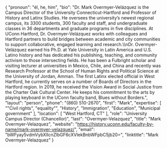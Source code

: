 {
  "pronoun": "él, he, him",
  "bio": "Dr. Mark Overmyer-Velázquez is the Campus Director of the University Connecticut-Hartford and Professor of History and Latinx Studies. He oversees the university’s newest regional campus, its 3300 students, 300 faculty and staff, and undergraduate classes in 36 departments and graduate programs in five disciplines. At UConn Hartford, Dr. Overmyer-Velázquez works with colleagues and Hartford partners to build bridges between academic and city communities to support collaborative, engaged learning and research.\\\nDr. Overmyer-Velázquez earned his Ph.D. at Yale University in Latin America and U.S. Latino history and has dedicated his publishing, teaching, and community activism to those intersecting fields. He has been a Fulbright scholar and visiting lecturer at universities in Mexico, Chile, and China and recently was Research Professor at the School of Human Rights and Political Science at the University of Jordan, Amman. The first Latinx elected official in West Hartford, he currently serves on a number of Boards of Directors in the Hartford region. In 2019, he received the Vision Award in Social Justice from the Charter Oak Cultural Center. He keeps his commitment to the arts by playing keyboard in the UConn faculty band, Blues without Borders.",
  "layout": "person",
  "phone": "(860) 510-2670",
  "first": "Mark",
  "expertise": [
    "\"Civil rights",
    "equality\"",
    "History",
    "Immigration",
    "Education",
    "Municipal government"
  ],
  "location": [
    "West Hartford, CT"
  ],
  "role": "University Campus Director (Chancellor)",
  "last": "Overmyer-Velazquez",
  "title": "Mark Overmyer-Velazquez",
  "website": "https://history.uconn.edu/faculty-by-name/mark-overmyer-velazquez/",
  "email": "bWFyay5vdmVybXllcnZlbGF6cXVlekBnbWFpbC5jb20=",
  "linktitle": "Mark Overmyer-Velazquez"
}